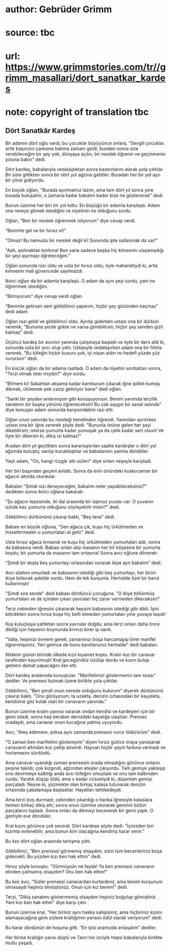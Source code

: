 # author: Gebrüder Grimm
# source: tbc
# url: https://www.grimmstories.com/tr//grimm_masallari/dort_sanatkar_kardes
# note: copyright of translation tbc

## Dört Sanatkâr Kardeş 

Bir adamın dört oğlu vardı; bu çocuklar büyüyünce onlara, "Sevgili
çocuklar, artık başınızın çaresine bakma zamanı geldi, bundan sonra size
verebileceğim bir şey yok; dünyaya açılın, bir meslek öğrenin ve
geçinmenin yoluna bakın" dedi.

Dört kardeş, babalarıyla vedalaştıktan sonra bastonlarını alarak yola
çıktılar. Bir süre gittikten sonra bir dört yol ağzına geldiler. Buradan
her bir yol ayrı bir yöne gidiyordu.

En büyük oğlan, "Burada ayrılmamız lazım, ama tam dört yıl sonra yine
burada buluşalım, o zamana kadar bakalım kader bize ne gösterecek"
dedi.

Bunun üzerine her biri bir yol tuttu. En büyüğü bir adamla karşılaştı.
Adam ona nereye gitmek istediğini ve niyetinin ne olduğunu sordu.

Oğlan, "Ben bir meslek öğrenmek istiyorum" diye cevap verdi.

"Benimle gel ve bir hırsız ol!"

"Olmaz! Bu namuslu bir meslek değil ki! Sonunda ipte sallanmak da
var!"

"Aah, asılmaktan korkma! Ben sana sadece başka hiç kimsenin ulaşamadığı
bir şeyi aşırmayı öğreteceğim."

Oğlan sonunda razı oldu ve usta bir hırsız oldu; öyle maharetliydi ki,
artık kimsenin malı güvencede sayılmazdı.

İkinci oğlan da bir adamla karşılaştı. O adam da aynı şeyi sordu, yani
ne öğrenmek istediğini.

"Bilmiyorum" diye cevap verdi oğlan.

"Benimle gelirsen seni gökbilimci yaparım, hiçbir şey gözünden kaçmaz"
dedi adam.

Oğlan razı geldi ve gökbilimci oldu. Ayrılıp giderken ustası ona bir
dürbün vererek, "Bununla yerde gökte ne varsa görebilirsin, hiçbir şey
senden gizli kalmaz" dedi.

Üçüncü kardeş bir avcının yanında çalışmaya başladı ve öyle bir ders
aldı ki, sonunda usta bir avcı olup çıktı. Ustasıyla vedalaşırken adam
ona bir filinta vererek, "Bu tüfeğin hiçbir kusuru yok, iyi nişan aldın
mı hedefi yüzde yüz vurursun" dedi.

En küçük oğlan da bir adama rastladı. O adam da niyetini sorduktan
sonra, "Terzi olmak ister miydin?" diye sordu.

"Bilmem ki! Sabahtan akşama kadar kamburum çıkarak iğne iplikle kumaş
dikmek, ütülemek pek cazip gelmiyor bana" dedi oğlan.

"Sanki bir şeyden anlarmışsın gibi konuşuyorsun. Benim yanımda terzilik
sanatının bir başka yönünü öğreneceksin! Bu çok saygın bir sanat
aslında" diye konuşan adam sonunda karşısındakini razı etti.

Oğlan onun yanında bu mesleği temelinden öğrendi. Yanından ayrılırken
ustası ona bir iğne vererek şöyle dedi: "Bununla önüne gelen her şeyi
dikebilirsin; isterse yumurta kadar yumuşak ya da çelik kadar sert
olsun! Ve öyle bir dikersin ki, dikiş izi kalmaz!"

Aradan dört yıl geçtikten sonra kararlaştırılan saatte kardeşler o dört
yol ağzında buluştu; sarılıp kucaklaştılar ve babalarının yanma
döndüler.

Yaşlı adam, "Oo, hangi rüzgâr attı sizleri" diye onları neşeyle
karşıladı.

Her biri başından geçeni anlattı. Sonra da evin önündeki koskocaman bir
ağacın altında oturdular.

Babaları "Şimdi sizi deneyeceğim, bakalım neler yapabileceksiniz?"
dedikten sonra ikinci oğlana bakarak:

"Şu ağacın tepesinde, iki dal arasında bir ispinoz yuvası var. O
yuvanın içinde kaç yumurta olduğunu söyleyebilir misin?" dedi.

Gökbilimci dürbününü çıkarıp baktı, "Beş tane" dedi.

Babası en büyük oğluna, "Sen ağaca çık, kuşu hiç ürkütmeden ve
hissettirmeden o yumurtaları al getir" dedi.

Usta hırsız ağaca tırmandı ve kuşu hiç ürkütmeden yumurtaları aldı,
sonra da babasına verdi. Babası onları alıp masanın her bir köşesine bir
yumurta koydu; bir yumurta da masanın tam ortasına! Sonra avcı oğluna
dönerek:

"Şimdi bir atışta beş yumurtayı ortasından vurarak ikiye ayır bakalım"
dedi.

Avcı silahını omuzladı ve babasının istediği gibi beş yumurtayı, her
birini ikiye bölecek şekilde vurdu. Hem de tek kurşunla. Herhalde özel
bir barut kullanmıştı!

"Şimdi sıra sende" dedi babası dördüncü çocuğuna. "O ikiye bölünmüş
yumurtaları ve de içinden çıkan yavruları hiç zarar vermeden
dikeceksin!"

Terzi cebinden iğnesini çıkararak hepsini babasının istediği gibi dikti.
İşini bitirdikten sonra hırsız kuşa hiç belli etmeden yumurtaları yine
yuvaya taşıdı!

Kuş kuluçkaya yattıktan sonra yavrular doğdu; ama terzi onları daha önce
diktiği için hepsinin boynunda kırmızı birer ip vardı.

"Valla, hepinizi övmem gerek; zamanınızı boşa harcamayıp birer marifet
öğrenmişsiniz. Yeri gelince de bunu kanıtlarsınız herhalde" dedi
babaları.

Nitekim günün birinde ülkede kızıl kıyamet koptu. Kralın kızı bir
canavar tarafından kaçırılmıştı! Kral gecegündüz üzülüp durdu ve kızını
bulup getireni damat yapacağını ilan etti.

Dört kardeş aralarında konuştular. "Marifetimizi göstermenin tam
sırası" dediler. Ve prensesi bulmak üzere birlikte yola çıktılar.

Gökbilimci, "Ben şimdi onun nerede olduğunu bulurum" diyerek dürbününü
çıkarıp baktı. "Onu görüyorum; ta uzakta, denizin ortasındaki bir
kayalıkta, kendisine göz kulak olan bir canavarın yanında."

Bunun üzerine kralın yanına vararak ondan kendisi ve kardeşleri için bir
gemi istedi, sonra hep beraber denizdeki kayalığa ulaştılar. Prenses
oradaydı, ama canavar onun kucağına yatmış uyuyordu.

Avcı, "Ateş edemem, yoksa aynı zamanda prensesi vurur öldürürüm" dedi.

"O zaman ben marifetimi göstereyim" diyen hırsız gizlice oraya
yanaşarak canavarın altından kızı çekip alıverdi. Hayvan hiçbir şeyin
farkına varmadı ve horlamasını sürdürdü.

Ama canavar uyandığı zaman prensesin orada olmadığını görünce onların
peşine takıldı; çok kızgındı, ağzından ateşler çıkıyordu. Tam gemiye
yaklaşıp onu devirmeye kalktığı anda avcı tüfeğini omuzladı ve onu tam
kalbinden vurdu. Yaratık düşüp öldü; ama o kadar cüsseliydi ki, düşerken
gemiyi parçaladı. Neyse ki, yüzmekte olan birkaç kalasa tutunarak
denizin ortasında çabalamaya başladılar. Hayatları tehlikedeydi.

Ama terzi boş durmadı; cebinden çıkardığı o harika iğnesiyle kalaslara
hemen birkaç dikiş attı; sonra onun üzerine oturarak geminin bütün
parçalarını topladı. Sonra onları da dikmeyi becererek bir gemi yaptı. O
gemiyle eve döndüler.

Kral kızını görünce çok sevindi. Dört kardeşe şöyle dedi: "İçinizden
biri kızımla evlenebilir, ama bunun kim olacağına kendiniz karar
verin."

Bu kez dört oğlan arasında tartışma çıktı.

Gökbilimci, "Ben prensesi görmemiş olsaydım, sizin tüm becerileriniz
boşa gidecekti. Bu yüzden kızı ben hak ettim" dedi.

Hırsız şöyle konuştu: "Görmüşsün ne fayda! Ya ben prensesi canavarın
elinden çalmamış olsaydım? Onu ben hak ettim!"

Bu kez avcı, "Sizler prensesi canavardan kurtardınız, ama benim
kurşunum olmasaydı hepiniz ölmüştünüz. Onun için kız benim!" dedi.

Terzi, "Dikiş sanatımı göstermemiş olsaydım hepiniz boğulup
gitmiştiniz. Yani kızı ben hak ettim" diye karşı çıktı.

Bunun üzerine kral, "Her biriniz aynı hakka sahipsiniz, ama hiçbiriniz
kızımı alamayacağına göre sizlere krallığımın yarısını ödül olarak
veriyorum" dedi.

Bu karar dördünün de hoşuna gitti. "En iyisi aramızda anlaşalım"
dediler.

Her birine krallığın yarısı düştü ve Tanrı'nın izniyle hepsi
babalarıyla birlikte mutlu yaşadı.
